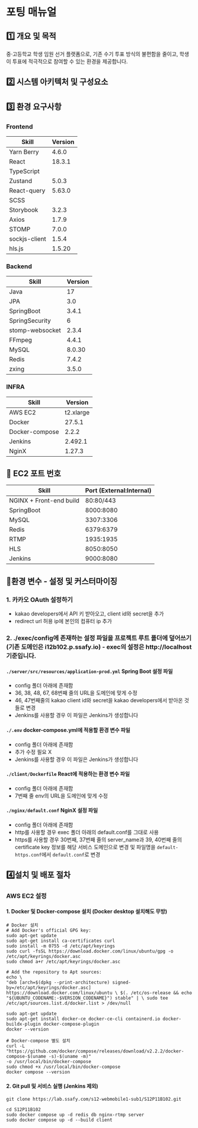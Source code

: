 # 포팅 매뉴얼

## 1️⃣ 개요 및 목적

중·고등학교 학생 임원 선거 플랫폼으로, 기존 수기 투표 방식의 불편함을 줄이고, 학생이 투표에 적극적으로 참여할 수 있는 환경을 제공합니다.

## 2️⃣ 시스템 아키텍처 및 구성요소

## 3️⃣ 환경 요구사항

### Frontend

| Skill | Version |
| --- | --- |
| Yarn Berry | 4.6.0 |
| React | 18.3.1 |
| TypeScript |  |
| Zustand | 5.0.3 |
| React-query | 5.63.0 |
| SCSS |  |
| Storybook | 3.2.3 |
| Axios | 1.7.9 |
| STOMP | 7.0.0 |
| sockjs-client | 1.5.4 |
| hls.js | 1.5.20 |

### Backend

| Skill | Version |
| --- | --- |
| Java | 17 |
| JPA | 3.0 |
| SpringBoot | 3.4.1 |
| SpringSecurity | 6 |
| stomp-websocket | 2.3.4 |
| FFmpeg | 4.4.1 |
| MySQL | 8.0.30 |
| Redis | 7.4.2 |
| zxing | 3.5.0 |

### INFRA

| Skill | Version |
| --- | --- |
| AWS EC2 | t2.xlarge |
| Docker | 27.5.1 |
| Docker-compose | 2.2.2 |
| Jenkins | 2.492.1 |
| NginX | 1.27.3 |

## 📌 EC2 포트 번호

| Skill | Port (External:Internal) |
| --- | --- |
| NGINX + Front-end build | 80:80/443 |
| SpringBoot | 8000:8080 |
| MySQL | 3307:3306 |
| Redis | 6379:6379 |
| RTMP | 1935:1935 |
| HLS | 8050:8050 |
| Jenkins | 9000:8080 |

## 📌환경 변수 - 설정 및 커스터마이징
### 1. 카카오 OAuth 설정하기
- kakao developers에서 API 키 받아오고, client id와 secret을 추가
- redirect url 허용 ip에 본인의 컴퓨터 ip 추가

### 2. ./exec/config에 존재하는 설정 파일을 프로젝트 루트 폴더에 덮어쓰기 (기존 도메인은 i12b102.p.ssafy.io) - exec의 설정은 http://localhost 기준입니다.

#### `./server/src/resources/application-prod.yml` Spring Boot 설정 파일
- config 폴더 아래에 존재함
- 36, 38, 48, 67, 68번째 줄의 URL을 도메인에 맞게 수정
- 46, 47번째줄의 kakao client id와 secret을 kakao developers에서 받아온 것들로 변경
- Jenkins를 사용할 경우 이 파일은 Jenkins가 생성합니다

#### `./.env` docker-compose.yml에 적용할 환경 변수 파일
- config 폴더 아래에 존재함
- 추가 수정 필요 X
- Jenkins를 사용할 경우 이 파일은 Jenkins가 생성합니다

#### `./client/Dockerfile` React에 적용하는 환경 변수 파일
- config 폴더 아래에 존재함
- 7번째 줄 env의 URL을 도메인에 맞게 수정

#### `./nginx/default.conf` NginX 설정 파일
- config 폴더 아래에 존재함
- http를 사용할 경우 exec 폴더 아래의 default.conf를 그대로 사용
- https를 사용할 경우 30번째, 37번째 줄의 server_name과 39, 40번째 줄의 certificate key 정보를 해당 서비스 도메인으로 변경 및 파일명을 `default-https.conf`에서 `default.conf`로 변경

## 4️⃣설치 및 배포 절차

### AWS EC2 설정
#### 1. Docker 및 Docker-compose 설치 (Docker desktop 설치해도 무방)
```
# Docker 설치
# Add Docker's official GPG key:
sudo apt-get update
sudo apt-get install ca-certificates curl
sudo install -m 0755 -d /etc/apt/keyrings
sudo curl -fsSL https://download.docker.com/linux/ubuntu/gpg -o /etc/apt/keyrings/docker.asc
sudo chmod a+r /etc/apt/keyrings/docker.asc

# Add the repository to Apt sources:
echo \
"deb [arch=$(dpkg --print-architecture) signed-by=/etc/apt/keyrings/docker.asc] https://download.docker.com/linux/ubuntu \ $(. /etc/os-release && echo "${UBUNTU_CODENAME:-$VERSION_CODENAME}") stable" | \ sudo tee /etc/apt/sources.list.d/docker.list > /dev/null

sudo apt-get update
sudo apt-get install docker-ce docker-ce-cli containerd.io docker-buildx-plugin docker-compose-plugin
docker --version

# Docker-compose 별도 설치
curl -L
"https://github.com/docker/compose/releases/download/v2.2.2/docker-compose-$(uname -s)-$(uname -m)"
-o /usr/local/bin/docker-compose
sudo chmod +x /usr/local/bin/docker-compose
docker compose --version
``` 

#### 2. Git pull 및 서비스 실행 (Jenkins 제외)
```        
git clone https://lab.ssafy.com/s12-webmobile1-sub1/S12P11B102.git
        
cd S12P11B102
sudo docker compose up -d redis db nginx-rtmp server
sudo docker compose up -d --build client
```